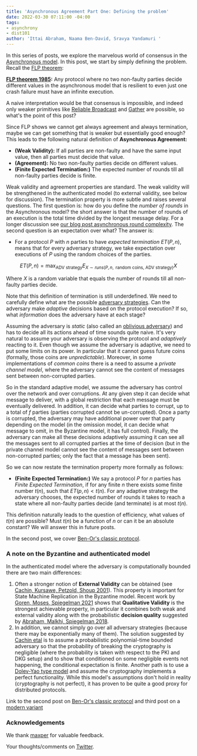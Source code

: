 ```yaml
---
title: 'Asynchronous Agreement Part One: Defining the problem'
date: 2022-03-30 07:11:00 -04:00
tags:
- asynchrony
- dist101
author: 'Ittai Abraham, Naama Ben-David, Sravya Yandamuri '
---
```


In this series of posts, we explore the marvelous world of consensus in the [Asynchronous model](https://decentralizedthoughts.github.io/2019-06-01-2019-5-31-models/). In this post, we start by simply defining the problem. Recall the  [FLP theorem](https://decentralizedthoughts.github.io/2019-12-15-asynchrony-uncommitted-lower-bound/):


**[FLP theorem 1985](https://groups.csail.mit.edu/tds/papers/Lynch/jacm85.pdf):** Any protocol where no two non-faulty parties decide different values in the asynchronous model that is resilient to even just one crash failure must have an infinite execution.

A naive interpretation would be that consensus is impossible, and indeed only weaker primitives like [Reliable Broadcast](https://decentralizedthoughts.github.io/2020-09-19-living-with-asynchrony-brachas-reliable-broadcast/) and [Gather](https://decentralizedthoughts.github.io/2021-03-26-living-with-asynchrony-the-gather-protocol/) are possible, so what's the point of this post?

Since FLP shows we cannot get always agreement and always termination, maybe we can get something that is weaker but essentially good enough? This leads to the following natural definition of **Asynchronous Agreement:**

* **(Weak Validity):** If all parties are non-faulty and have the same input value, then all parties must decide that value.
* **(Agreement):** No two non-faulty parties decide on different values.
* **(Finite Expected Termination:)** The expected number of rounds till all non-faulty parties decide is finite.

Weak validity and agreement properties are standard. The weak validity will be strengthened in the authenticated model (to external validity, see below for discussion). The termination property is more subtle and raises several questions. The first question is: how do you define the *number of rounds* in the Asynchronous model? the short answer is that the number of rounds of an execution is the total time divided by the longest message delay. For a longer discussion see [our blog post asynchronous round complexity](https://decentralizedthoughts.github.io/2021-09-29-the-round-complexity-of-reliable-broadcast/). The second question is an expectation over what? The answer is:

* For a protocol $P$ with $n$ parties to have *expected termination* $ET(P,n)$, means that for every adversary strategy, we take expectation over executions of $P$ using the random choices of the parties.

$$
ET(P,n)= \max_{\text{ADV strategy}} E_{X \sim runs(P,n,\text{ random coins, ADV strategy})} X 
$$

Where $X$ is a random variable that equals the number of rounds till all non-faulty parties decide.

Note that this definition of termination is still underdefined. We need to carefully define what are the possible [adversary strategies](https://decentralizedthoughts.github.io/2019-06-07-modeling-the-adversary/). Can the adversary make *adaptive* decisions based on the protocol execution? If so, what *information* does the adversary have at each stage? 

Assuming the adversary is *static* (also called an [oblivious adversary](https://www.math.ias.edu/~avi/PUBLICATIONS/MYPAPERS/BORODIN/paper.pdf)) and has to decide all its actions ahead of time sounds quite naive. It's very natural to assume your adversary is observing the protocol and *adaptively* reacting to it. Even though we assume the adversary is adaptive, we need to put some limits on its power. In particular that it cannot guess future coins (formally, those coins are *unpredictable*). Moreover, in some implementations of *common coins* there is a need to assume a *private channel model*, where the adversary cannot see the content of messages sent between non-corrupted parties.

So in the standard adaptive model, we assume the adversary has control over the network and over corruptions. At any given step it can decide what message to deliver, with a global restriction that each message must be eventually delivered. In addition, it can decide what parties to corrupt, up to a total of $f$ parties (parties corrupted cannot be un-corrupted). Once a party is corrupted, the adversary may have additional power over that party depending on the model (in the omission model, it can decide what message to omit, in the Byzantine model, it has full control). Finally, the adversary can make all these decisions adaptively assuming it can see all the messages sent to all corrupted parties at the time of decision (but in the private channel model cannot see the content of messages sent between non-corrupted parties; only the fact that a message has been sent).

So we can now restate the termination property more formally as follows:

* **(Finite Expected Termination:)** We say a protocol $P$ for $n$ parties has *Finite Expected Termination*, if for any finite $n$ there exists some finite number $t(n)$, such that $ET(p,n)<t(n)$. For any adaptive strategy the adversary chooses, the expected number of rounds it takes to reach a state where all non-faulty parties decide (and terminate) is at most $t(n)$.

This definition naturally leads to the question of efficiency, what values of $t(n)$ are possible? Must $t(n)$ be a function of $n$ or can it be an absolute constant? We will answer this in future posts.

In the second post, we cover [Ben-Or's classic protocol](https://decentralizedthoughts.github.io/2022-03-30-asynchronous-agreement-part-two-ben-ors-protocol/).

### A note on the Byzantine and authenticated model

In the authenticated model where the adversary is computationally bounded there are two main differences:

1. Often a stronger notion of **External Validity** can be obtained (see [Cachin, Kursawe, Petzold, Shoup 2001](https://www.iacr.org/archive/crypto2001/21390524.pdf)). This property is important for State Machine Replication in the Byzantine model. Recent work by [Goren, Moses, Spiegelman 2021](https://arxiv.org/pdf/2011.04719.pdf) shows that **Qualitative Validity** is the strongest achievable property, in particular it combines both weak and external validity along with the probabilistic **decision quality** suggested by [Abraham, Malkhi, Spiegelman 2018](https://arxiv.org/pdf/1811.01332.pdf). 
2. In addition, we cannot simply go over all adversary strategies (because there may be exponentially many of them). The solution suggested by [Cachin etal](https://www.iacr.org/archive/crypto2001/21390524.pdf) is to assume a probabilistic polynomial-time bounded adversary so that the probability of breaking the cryptography is negligible (where the probability is taken with respect to the PKI and DKG setup) and to show that conditioned on some negligible events not happening, the conditional expectation is finite. Another path is to use a [Dolev-Yao type model](https://cseweb.ucsd.edu/classes/sp05/cse208/lec-dolevyao.html) and assume the cryptography implements a perfect functionality. While this model's assumptions don't hold in reality (cryptography is not perfect), it has proven to be quite a good proxy for distributed protocols. 


Link to the second post on [Ben-Or's classic protocol](https://decentralizedthoughts.github.io/2022-03-30-asynchronous-agreement-part-two-ben-ors-protocol/) and third post on a [modern variant](https://decentralizedthoughts.github.io/2022-03-30-asynchronous-agreement-part-three-a-modern-version-of-ben-ors-protocol/)

### Acknowledgements

We thank [maxper](https://x.com/maxper__) for valuable feedback.


Your thoughts/comments on [Twitter](https://twitter.com/ittaia/status/1509178038919077891?s=20&t=fAtKRZZronoJUDA2PtDEWw).
